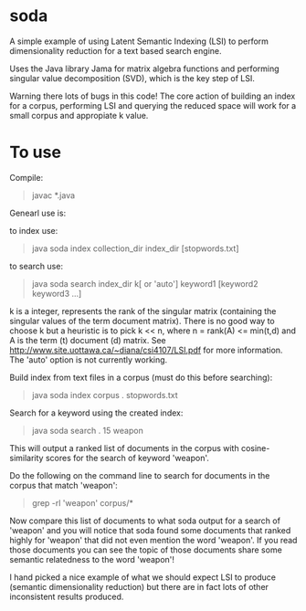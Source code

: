 soda
====

A simple example of using Latent Semantic Indexing (LSI) to perform dimensionality reduction for a text based search engine.  

Uses the Java library Jama for matrix algebra functions and performing singular value decomposition (SVD), which is the key step of LSI.  

Warning there lots of bugs in this code! The core action of building an index for a corpus, performing LSI and querying the reduced space will work for a small corpus and appropiate k value.

To use
======

Compile:
> javac *.java

Genearl use is:

to index use: 
> java soda index collection_dir index_dir [stopwords.txt]

to search use: 
> java soda search index_dir k[ or 'auto'] keyword1 [keyword2 keyword3 ...]

k is a integer, represents the rank of the singular matrix (containing the singular values of the term document matrix). There is no good way to choose k but a heuristic is to pick k << n, where n = rank(A) <= min(t,d) and A is the term (t) document (d) matrix. See http://www.site.uottawa.ca/~diana/csi4107/LSI.pdf for more information. The 'auto' option is not currently working.

Build index from text files in a corpus (must do this before searching):
> java soda index corpus . stopwords.txt

Search for a keyword using the created index:
> java soda search . 15 weapon

This will output a ranked list of documents in the corpus with cosine-similarity scores for the search of keyword 'weapon'.

Do the following on the command line to search for documents in the corpus that match 'weapon':
> grep -rl 'weapon' corpus/*

Now compare this list of documents to what soda output for a search of 'weapon' and you will notice that soda found some documents that ranked highly for 'weapon' that did not even mention the word 'weapon'. If you read those documents you can see the topic of those documents share some semantic relatedness to the word 'weapon'!   

I hand picked a nice example of what we should expect LSI to produce (semantic dimensionality reduction) but there are in fact lots of other inconsistent results produced. 



